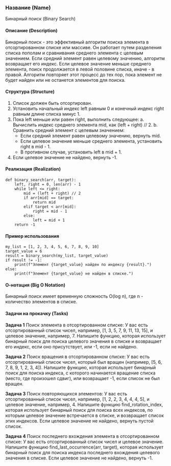 ### Название (Name)
Бинарный поиск (Binary Search)

#### Описание (Description)
Бинарный поиск - это эффективный алгоритм поиска элемента в отсортированном списке или массиве. Он работает путем разделения списка пополам и сравнивания среднего элемента с целевым значением. Если средний элемент равен целевому значению, алгоритм возвращает его индекс. Если целевое значение меньше среднего элемента, поиск продолжается в левой половине списка, иначе - в правой. Алгоритм повторяет этот процесс до тех пор, пока элемент не будет найден или не останется элементов для поиска.

#### Структура (Structure)
1. Список должен быть отсортирован.
2. Установить начальный индекс left равным 0 и конечный индекс right равным длине списка минус 1.
3. Пока left меньше или равен right, выполнить следующее:
    a. Вычислить индекс среднего элемента mid, как (left + right) // 2.
    b. Сравнить средний элемент с целевым значением:
    - Если средний элемент равен целевому значению, вернуть mid.
    - Если целевое значение меньше среднего элемента, установить right в mid - 1.
    - В противном случае, установить left в mid + 1.
4. Если целевое значение не найдено, вернуть -1.
#### Реализация (Realization)
```
def binary_search(arr, target):
    left, right = 0, len(arr) - 1
    while left <= right:
        mid = (left + right) // 2
        if arr[mid] == target:
            return mid
        elif target < arr[mid]:
            right = mid - 1
        else:
            left = mid + 1
    return -1
```

#### Пример использования
```
my_list = [1, 2, 3, 4, 5, 6, 7, 8, 9, 10]
target_value = 6
result = binary_search(my_list, target_value)
if result != -1:
    print(f"Элемент {target_value} найден по индексу {result}.")
else:
    print(f"Элемент {target_value} не найден в списке.")
```

#### О-нотация (Big O Notation)
Бинарный поиск имеет временную сложность O(log n), где n - количество элементов в списке.

#### Задачи на прокачку (Tasks)
**Задача 1**
Поиск элемента в отсортированном списке: У вас есть отсортированный список чисел, например, [1, 3, 5, 7, 9, 11, 13, 15], и целевое значение, например, 7. Напишите функцию, которая использует бинарный поиск для поиска целевого значения в списке и возвращает его индекс, если оно присутствует, или -1, если не найдено.

**Задача 2**
Поиск вращения в отсортированном списке: У вас есть отсортированный список чисел, который был вращен (например, [5, 6, 7, 8, 9, 1, 2, 3, 4]). Напишите функцию, которая использует бинарный поиск для поиска индекса, с которого начинается вращение списка (место, где произошел сдвиг), или возвращает -1, если список не был вращен.

**Задача 3**
Поиск повторяющихся элементов: У вас есть отсортированный список чисел, например, [1, 2, 2, 3, 4, 4, 4, 5], и целевое значение, например, 4. Напишите функцию find_rotation_index, которая использует бинарный поиск для поиска всех индексов, по которым целевое значение встречается в списке, и возвращает список этих индексов. Если целевое значение не найдено, вернуть пустой список.

**Задача 4**
Поиск последнего вхождения элемента в отсортированном списке: У вас есть отсортированный список чисел и целевое значение. Напишите функцию find_last_occurrence(arr, target), которая использует бинарный поиск для поиска индекса последнего вхождения целевого значения в списке. Если целевое значение не найдено, вернуть -1.